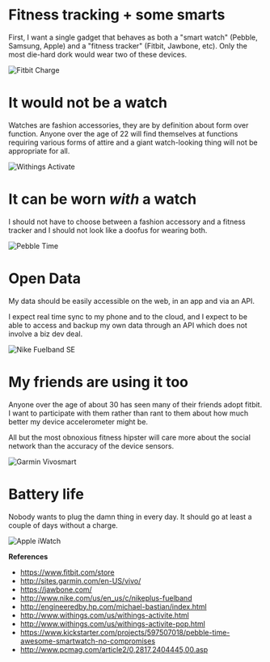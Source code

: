 Fitness tracking + some smarts
==============================

First, I want a single gadget that behaves as both a "smart watch" (Pebble, Samsung, Apple) and a "fitness tracker" (Fitbit, Jawbone, etc). Only the most die-hard dork would wear two of these devices.

![Fitbit Charge](/blog/static/images/2015/02/24/fitbit-charge-300x431.png)

It would not be a watch
=======================

Watches are fashion accessories, they are by definition about form over function. Anyone over the age of 22 will find themselves at functions requiring various forms of attire and a giant watch-looking thing will not be appropriate for all.

![Withings Activate](/blog/static/images/2015/02/24/withings-activite-300x424.png)

It can be worn *with* a watch
================================

I should not have to choose between a fashion accessory and a fitness tracker and I should not look like a doofus for wearing both.

![Pebble Time](/blog/static/images/2015/02/24/pebble-time-300x171.png)

Open Data
=========

My data should be easily accessible on the web, in an app and via an API.

I expect real time sync to my phone and to the cloud, and I expect to be able to access and backup my own data through an API which does not involve a biz dev deal.

![Nike Fuelband SE](/blog/static/images/2015/02/24/nike-fuelband-se-300x109.png)

My friends are using it too
===========================

Anyone over the age of about 30 has seen many of their friends adopt fitbit. I want to participate with them rather than rant to them about how much better my device accelerometer might be.

All but the most obnoxious fitness hipster will care more about the social network than the accuracy of the device sensors.

![Garmin Vivosmart](/blog/static/images/2015/02/24/garmin-vivosmart-300x185.png)

Battery life
============

Nobody wants to plug the damn thing in every day. It should go at least a couple of days without a charge.

![Apple iWatch](/blog/static/images/2015/02/24/apple-iwatch-300x165.png)

**References**

* https://www.fitbit.com/store
* http://sites.garmin.com/en-US/vivo/
* https://jawbone.com/
* http://www.nike.com/us/en_us/c/nikeplus-fuelband
* http://engineeredby.hp.com/michael-bastian/index.html
* http://www.withings.com/us/withings-activite.html
* http://www.withings.com/us/withings-activite-pop.html
* https://www.kickstarter.com/projects/597507018/pebble-time-awesome-smartwatch-no-compromises
* http://www.pcmag.com/article2/0,2817,2404445,00.asp